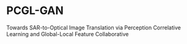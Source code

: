 # PCGL-GAN
Towards SAR-to-Optical Image Translation via Perception Correlative Learning and Global-Local Feature Collaborative
